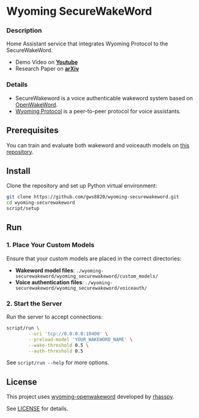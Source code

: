 # Wyoming SecureWakeWord
### Description
Home Assistant service that integrates Wyoming Protocol to the SecureWakeWord.
- Demo Video on **[Youtube](https://www.youtube.com/watch?v=F3AXUbL-i-o)**
- Research Paper on **[arXiv](https://arxiv.org/abs/2501.12194)**

### Details
- SecureWakeword is a voice authenticable wakeword system based on [OpenWakeWord](https://github.com/dscripka/openWakeWord).
- [Wyoming Protocol](https://github.com/rhasspy/wyoming) is a peer-to-peer protocol for voice assistants.

## Prerequisites
You can train and evaluate both wakeword and voiceauth models on [this repository](https://github.com/gws8820/securewakeword-model).

## Install

Clone the repository and set up Python virtual environment:

``` sh
git clone https://github.com/gws8820/wyoming-securewakeword.git
cd wyoming-securewakeword
script/setup
```

## Run

### 1. Place Your Custom Models
Ensure that your custom models are placed in the correct directories:

- **Wakeword model files**: `./wyoming-securewakeword/wyoming_securewakeword/custom_models/`
- **Voice authentication files**: `./wyoming-securewakeword/wyoming_securewakeword/voiceauth/`

### 2. Start the Server
Run the server to accept connections:
``` sh
script/run \
        --uri 'tcp://0.0.0.0:10400' \
        --preload-model 'YOUR_WAKEWORD_NAME' \
        --wake-threshold 0.5 \
        --auth-threshold 0.5
```

See `script/run --help` for more options.

## License
This project uses [wyoming-openwakeword](https://github.com/rhasspy/wyoming-openwakeword) developed by [rhasspy](https://github.com/rhasspy).

See [LICENSE](LICENSE) for details.
